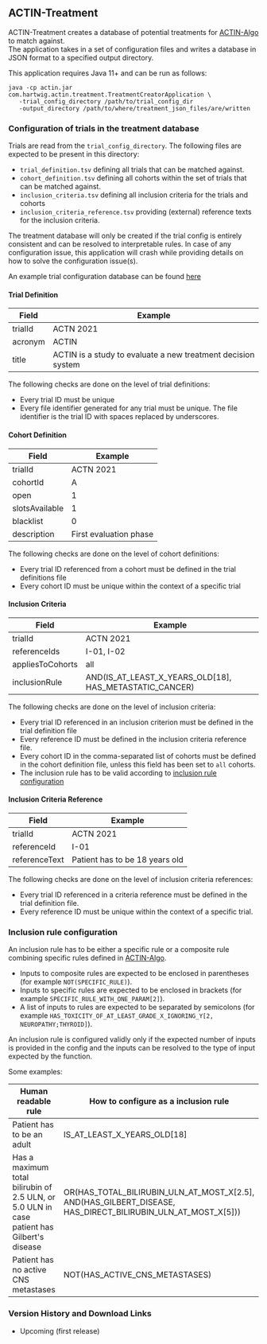 ## ACTIN-Treatment

ACTIN-Treatment creates a database of potential treatments for [ACTIN-Algo](../algo/README.md) to match against.  
The application takes in a set of configuration files and writes a database in JSON format to a specified output directory. 

This application requires Java 11+ and can be run as follows: 

```
java -cp actin.jar com.hartwig.actin.treatment.TreatmentCreatorApplication \
   -trial_config_directory /path/to/trial_config_dir
   -output_directory /path/to/where/treatment_json_files/are/written
```

### Configuration of trials in the treatment database

Trials are read from the `trial_config_directory`. The following files are expected to be present in this directory:
 - `trial_definition.tsv` defining all trials that can be matched against.
 - `cohort_definition.tsv` defining all cohorts within the set of trials that can be matched against.
 - `inclusion_criteria.tsv` defining all inclusion criteria for the trials and cohorts
 - `inclusion_criteria_reference.tsv` providing (external) reference texts for the inclusion criteria.
 
The treatment database will only be created if the trial config is entirely consistent and can be resolved to interpretable rules. 
In case of any configuration issue, this application will crash while providing details on how to solve the configuration issue(s).

An example trial configuration database can be found [here](src/test/resources/trial_config) 
 
#### Trial Definition

Field | Example
---|---
trialId	| ACTN 2021
acronym	| ACTIN
title | ACTIN is a study to evaluate a new treatment decision system  
 
The following checks are done on the level of trial definitions:
 - Every trial ID must be unique
 - Every file identifier generated for any trial must be unique. The file identifier is the trial ID with spaces replaced by underscores.

#### Cohort Definition

Field | Example
---|---
trialId | ACTN 2021
cohortId | A
open | 1
slotsAvailable | 1
blacklist | 0
description | First evaluation phase

The following checks are done on the level of cohort definitions:
 - Every trial ID referenced from a cohort must be defined in the trial definitions file
 - Every cohort ID must be unique within the context of a specific trial

#### Inclusion Criteria

Field | Example
---|---
trialId | ACTN 2021
referenceIds | I-01, I-02
appliesToCohorts | all
inclusionRule | AND(IS_AT_LEAST_X_YEARS_OLD[18], HAS_METASTATIC_CANCER)

The following checks are done on the level of inclusion criteria:
 - Every trial ID referenced in an inclusion criterion must be defined in the trial definition file
 - Every reference ID must be defined in the inclusion criteria reference file.
 - Every cohort ID in the comma-separated list of cohorts must be defined in the cohort definition file, unless this field has been set to `all` cohorts.
 - The inclusion rule has to be valid according to [inclusion rule configuration](#inclusion-rule-configuration)
 
#### Inclusion Criteria Reference

Field | Example
---|---
trialId | ACTN 2021
referenceId | I-01
referenceText | Patient has to be 18 years old

The following checks are done on the level of inclusion criteria references:
 - Every trial ID referenced in a criteria reference must be defined in the trial definition file.
 - Every reference ID must be unique within the context of a specific trial.

### Inclusion rule configuration

An inclusion rule has to be either a specific rule or a composite rule combining specific rules defined in [ACTIN-Algo](../algo/README.md).
 - Inputs to composite rules are expected to be enclosed in parentheses (for example `NOT(SPECIFIC_RULE)`).
 - Inputs to specific rules are expected to be enclosed in brackets (for example `SPECIFIC_RULE_WITH_ONE_PARAM[2]`).
 - A list of inputs to rules are expected to be separated by semicolons (for example `HAS_TOXICITY_OF_AT_LEAST_GRADE_X_IGNORING_Y[2, NEUROPATHY;THYROID]`).

An inclusion rule is configured validly only if the expected number of inputs is provided in the config and the inputs can be resolved to the 
type of input expected by the function. 

Some examples:

Human readable rule | How to configure as a inclusion rule
---|---
Patient has to be an adult | IS_AT_LEAST_X_YEARS_OLD[18]
Has a maximum total bilirubin of 2.5 ULN, or 5.0 ULN in case patient has Gilbert's disease | OR(HAS_TOTAL_BILIRUBIN_ULN_AT_MOST_X[2.5], AND(HAS_GILBERT_DISEASE, HAS_DIRECT_BILIRUBIN_ULN_AT_MOST_X[5]))
Patient has no active CNS metastases | NOT(HAS_ACTIVE_CNS_METASTASES)

### Version History and Download Links
 - Upcoming (first release) 